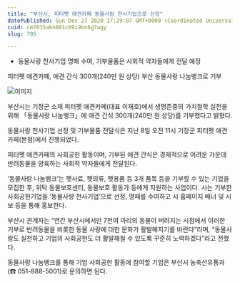 ```yaml
---
title: "부산시, 피터펫 애견카페 동물사랑 천사기업으로 선정"
datePublished: Sun Dec 27 2020 17:29:07 GMT+0000 (Coordinated Universal Time)
cuid: cm7035akn001c09i9bo6g7agy
slug: 795

---
```



- 동물사랑 천사기업 명패 수여, 기부물품은 사회적 약자들에게 전달 예정

피터펫 애견카페, 애견 간식 300개(240만 원 상당) 부산 동물사랑 나눔뱅크로 기부

![이미지](https://cdn.hashnode.com/res/hashnode/image/upload/v1739254370301/02e7935d-3d4c-4428-993e-53cd38778cd8.png)

부산시는 기장군 소재 피터펫 애견카페(대표 이재호)에서 생명존중의 가치철학 실천을 위해 「동물사랑 나눔뱅크」에 애견 간식 300개(240만 원 상당)를 기부했다고 밝혔다.

동물사랑 천사기업 선정 및 기부물품 전달식은 지난 8일 오전 11시 기장군 피터펫 애견카페(본점)에서 진행되었다.

피터펫 애견카페의 사회공헌 활동이며, 기부된 애견 간식은 경제적으로 어려운 가운데 반려동물을 양육하는 사회적 약자들에게 전달된다.

‘동물사랑 나눔뱅크’는 펫사료, 펫의류, 펫용품 등 3개 품목 등을 기부할 수 있는 기업을 모집한 후, 위탁 동물보호센터, 동물보호 활동가 등에게 지원하는 사업이다. 시는 기부한 사회공헌기업을 ‘동물사랑 천사기업’으로 선정, 명패를 수여하고 시 홈페이지 배너 및 시보 등을 통해 홍보한다.

부산시 관계자는 “연간 부산시에서만 7천여 마리의 동물이 버려지는 시점에서 이러한 기부로 반려동물을 비롯한 동물 사랑에 대한 문화가 활발해지기를 바란다”라며, “동물사랑도 실천하고 기업의 사회공헌도 더 활발해질 수 있도록 꾸준히 노력하겠다”라고 전했다.

동물사랑 나눔뱅크를 통해 기업 사회공헌 활동에 참여할 기업은 부산시 농축산유통과(☎ 051-888-5001)로 문의하면 된다.